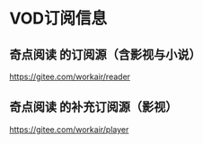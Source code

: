 # VOD订阅信息

## 奇点阅读 的订阅源（含影视与小说）
https://gitee.com/workair/reader

## 奇点阅读 的补充订阅源（影视）
https://gitee.com/workair/player

